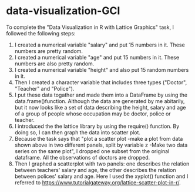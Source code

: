 # data-visualization-GCI

To complete the "Data Visualization in R with Lattice Graphics" task, I followed the following steps:

1. I created a numerical variable "salary" and put 15 numbers in it. These numbers are pretty random.
2. I created a numerical variable "age" and put 15 numbers in it. These numbers are also pretty random.
3. I created a numerical variable "height" and also put 15 random numbers in it.
4. Then I created a character variable that includes three types ("Doctor", "Teacher" and "Police").
5. I put these data togather and made them into a DataFrame by using the data.frame()function. Although the data are generated by me abitarily, but it now looks like a set of data describing the height, salary and age of a group of people whose occupation may be doctor, police or teacher.
6. I introduced the the lattice library by using the require() function. By doing so, I can then graph the data into scatter plot.
7. Because the task says that "plot a scatter plot -make a plot from data shown above in two different panels, split by variable z -Make two data series on the same plot", I dropped one subset from the original dataframe. All the observations of  doctors are dropped. 
8. Then I graphed a scatterplot with two panels: one describes the relation between teachers' salary and age, the other describes the relation between polices' salary and age. Here I used the xyplot() function and I referred to https://www.tutorialgateway.org/lattice-scatter-plot-in-r/.

